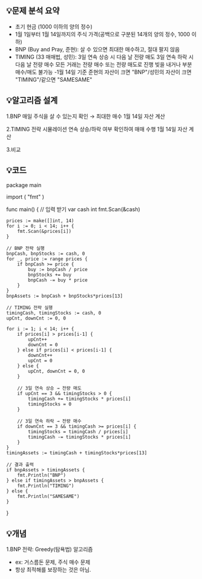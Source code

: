 
## 💡문제 분석 요약
- 초기 현금 (1000 이하의 양의 정수)
- 1월 1일부터 1월 14일까지의 주식 가격(공백으로 구분된 14개의 양의 정수, 1000 이하)
- BNP (Buy and Pray, 준현): 살 수 있으면 최대한 매수하고, 절대 팔지 않음
- TIMING (33 매매법, 성민): 
3일 연속 상승 시 다음 날 전량 매도
3일 연속 하락 시 다음 날 전량 매수
모든 거래는 전량 매수 또는 전량 매도로 진행
빚을 내거나 부분 매수/매도 불가능
-1월 14일 기준 준현의 자산이 크면 "BNP"/성민의 자산이 크면 "TIMING"/같으면 "SAMESAME"

## 💡알고리즘 설계
1.BNP 
매일 주식을 살 수 있는지 확인 → 최대한 매수
1월 14일 자산 계산

2.TIMING 전략 시뮬레이션
연속 상승/하락 여부 확인하여 매매 수행
1월 14일 자산 계산

3.비교

## 💡코드
package main

import (
	"fmt"
)

func main() {
	// 입력 받기
	var cash int
	fmt.Scan(&cash)

	prices := make([]int, 14)
	for i := 0; i < 14; i++ {
		fmt.Scan(&prices[i])
	}

	// BNP 전략 실행
	bnpCash, bnpStocks := cash, 0
	for _, price := range prices {
		if bnpCash >= price {
			buy := bnpCash / price
			bnpStocks += buy
			bnpCash -= buy * price
		}
	}
	bnpAssets := bnpCash + bnpStocks*prices[13]

	// TIMING 전략 실행
	timingCash, timingStocks := cash, 0
	upCnt, downCnt := 0, 0

	for i := 1; i < 14; i++ {
		if prices[i] > prices[i-1] {
			upCnt++
			downCnt = 0
		} else if prices[i] < prices[i-1] {
			downCnt++
			upCnt = 0
		} else {
			upCnt, downCnt = 0, 0
		}

		// 3일 연속 상승 → 전량 매도
		if upCnt == 3 && timingStocks > 0 {
			timingCash += timingStocks * prices[i]
			timingStocks = 0
		}

		// 3일 연속 하락 → 전량 매수
		if downCnt == 3 && timingCash >= prices[i] {
			timingStocks = timingCash / prices[i]
			timingCash -= timingStocks * prices[i]
		}
	}
	timingAssets := timingCash + timingStocks*prices[13]

	// 결과 출력
	if bnpAssets > timingAssets {
		fmt.Println("BNP")
	} else if timingAssets > bnpAssets {
		fmt.Println("TIMING")
	} else {
		fmt.Println("SAMESAME")
	}
}


## 💡개념
1.BNP 전략: Greedy(탐욕법) 알고리즘
- ex: 거스름돈 문제, 주식 매수 문제
- 항상 최적해를 보장하는 것은 아님.

